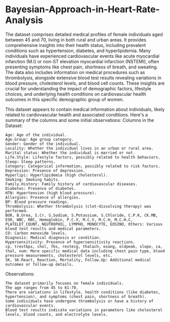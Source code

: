 # Bayesian-Approach-in-Heart-Rate-Analysis

The dataset comprises detailed medical profiles of female individuals aged between 45 and 70, living in both rural and urban areas. It provides comprehensive insights into their health status, including prevalent conditions such as hypertension, diabetes, and hyperlipidemia. Many individuals have experienced cardiovascular events like acute myocardial infarction (M.I) or non-ST elevation myocardial infarction (NSTEMI), often presenting symptoms like chest pain, shortness of breath, and sweating. The data also includes information on medical procedures such as thrombolysis, alongside extensive blood test results revealing variations in blood pressure, cholesterol levels, and blood cell counts. These insights are crucial for understanding the impact of demographic factors, lifestyle choices, and underlying health conditions on cardiovascular health outcomes in this specific demographic group of women.

This dataset appears to contain medical information about individuals, likely related to cardiovascular health and associated conditions. Here's a summary of the columns and some initial observations:
Columns in the Dataset:

    Age: Age of the individual.
    Age.Group: Age group category.
    Gender: Gender of the individual.
    Locality: Whether the individual lives in an urban or rural area.
    Marital status: Whether the individual is married or not.
    Life.Style: Lifestyle factors, possibly related to health behaviors.
    Sleep: Sleep patterns.
    Category: Categorical information, possibly related to risk factors.
    Depression: Presence of depression.
    Hyperlipi: Hyperlipidemia (high cholesterol).
    Smoking: Smoking habits.
    Family.History: Family history of cardiovascular diseases.
    Diabetes: Presence of diabetes.
    HTN: Hypertension (high blood pressure).
    Allergies: Presence of allergies.
    BP: Blood pressure readings.
    Thrombolysis: Whether thrombolysis (clot-dissolving therapy) was performed.
    BGR, B.Urea, S.Cr, S.Sodium, S.Potassium, S.Chloride, C.P.K, CK.MB, ESR, WBC, RBC, Hemoglobin, P.C.V, M.C.V, M.C.H, M.C.H.C, PLATELET_COUNT, NEUTROPHIL, LYMPHO, MONOCYTE, EOSINO, Others: Various blood test results and medical parameters.
    CO: Carbon monoxide levels.
    Diagnosis: Medical diagnosis or condition.
    Hypersensitivity: Presence of hypersensitivity reactions.
    cp, trestbps, chol, fbs, restecg, thalach, exang, oldpeak, slope, ca, thal, num: More specific medical data including chest pain type, blood pressure measurements, cholesterol levels, etc.
    SK, SK.React, Reaction, Mortality, Follow.Up: Additional medical outcomes or follow-up details.

Observations:

    The dataset primarily focuses on female individuals.
    The age ranges from 45 to 61-70.
    There are variations in lifestyle, health conditions (like diabetes, hypertension), and symptoms (chest pain, shortness of breath).
    Some individuals have undergone thrombolysis or have a history of cardiovascular events.
    Blood test results indicate variations in parameters like cholesterol levels, blood counts, and electrolyte levels.

